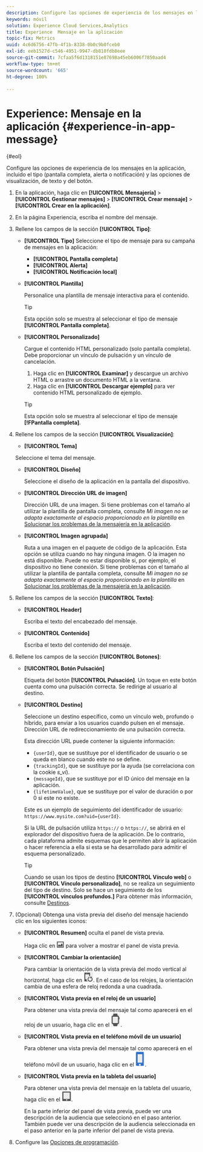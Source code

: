 ```yaml
---
description: Configure las opciones de experiencia de los mensajes en la aplicación, incluido el tipo (pantalla completa, alerta o notificación) y las opciones de visualización, de texto y del botón.
keywords: móvil
solution: Experience Cloud Services,Analytics
title: Experience  Mensaje en la aplicación
topic-fix: Metrics
uuid: 4c6d6756-47fb-4f1b-8338-0b0c9b0fceb0
exl-id: eeb1527d-c546-4951-9947-db810fdb8eee
source-git-commit: 7cfaa5f6d1318151e87698a45eb6006f7850aad4
workflow-type: tm+mt
source-wordcount: '665'
ht-degree: 100%

---
```


# Experience: Mensaje en la aplicación {#experience-in-app-message}

{#eol}

Configure las opciones de experiencia de los mensajes en la aplicación, incluido el tipo (pantalla completa, alerta o notificación) y las opciones de visualización, de texto y del botón.

1. En la aplicación, haga clic en **[!UICONTROL Mensajería]** > **[!UICONTROL Gestionar mensajes]** > **[!UICONTROL Crear mensaje]** > **[!UICONTROL Crear en la aplicación]**.
1. En la página Experiencia, escriba el nombre del mensaje.
1. Rellene los campos de la sección **[!UICONTROL Tipo]**:

   * **[!UICONTROL Tipo]** Seleccione el tipo de mensaje para su campaña de mensajes en la aplicación:

      * **[!UICONTROL Pantalla completa]**
      * **[!UICONTROL Alerta]**
      * **[!UICONTROL Notificación local]**
   * **[!UICONTROL Plantilla]**

      Personalice una plantilla de mensaje interactiva para el contenido.

      >[!TIP]
      >
      >Esta opción solo se muestra al seleccionar el tipo de mensaje **[!UICONTROL Pantalla completa]**.

   * **[!UICONTROL Personalizado]**

      Cargue el contenido HTML personalizado (solo pantalla completa). Debe proporcionar un vínculo de pulsación y un vínculo de cancelación.

      1. Haga clic en **[!UICONTROL Examinar]** y descargue un archivo HTML o arrastre un documento HTML a la ventana.
      1. Haga clic en **[!UICONTROL Descargar ejemplo]** para ver contenido HTML personalizado de ejemplo.

      >[!TIP]
      >
      >Esta opción solo se muestra al seleccionar el tipo de mensaje **[!FPantalla completa]**.



1. Rellene los campos de la sección **[!UICONTROL Visualización]**:

   * **[!UICONTROL Tema]**

   Seleccione el tema del mensaje.

   * **[!UICONTROL Diseño]**

      Seleccione el diseño de la aplicación en la pantalla del dispositivo.

   * **[!UICONTROL Dirección URL de imagen]**

      Dirección URL de una imagen. Si tiene problemas con el tamaño al utilizar la plantilla de pantalla completa, consulte *Mi imagen no se adapta exactamente al espacio proporcionado en la plantilla* en [Solucionar los problemas de la mensajería en la aplicación](/help/using/in-app-messaging/t-in-app-message/in-apps-ts.md).

   * **[!UICONTROL Imagen agrupada]**

      Ruta a una imagen en el paquete de código de la aplicación. Esta opción se utiliza cuando no hay ninguna imagen. O la imagen no está disponible. Puede no estar disponible si, por ejemplo, el dispositivo no tiene conexión. Si tiene problemas con el tamaño al utilizar la plantilla de pantalla completa, consulte *Mi imagen no se adapta exactamente al espacio proporcionado en la plantilla* en [Solucionar los problemas de la mensajería en la aplicación](/help/using/in-app-messaging/t-in-app-message/in-apps-ts.md).


1. Rellene los campos de la sección **[!UICONTROL Texto]**:

   * **[!UICONTROL Header]**

      Escriba el texto del encabezado del mensaje.

   * **[!UICONTROL Contenido]**

      Escriba el texto del contenido del mensaje.

1. Rellene los campos de la sección **[!UICONTROL Botones]**:

   * **[!UICONTROL Botón Pulsación]**

      Etiqueta del botón **[!UICONTROL Pulsación]**. Un toque en este botón cuenta como una pulsación correcta. Se redirige al usuario al destino.

   * **[!UICONTROL Destino]**

      Seleccione un destino específico, como un vínculo web, profundo o híbrido, para enviar a los usuarios cuando pulsen en el mensaje. Dirección URL de redireccionamiento de una pulsación correcta.

      Esta dirección URL puede contener la siguiente información:

      * `{userId}`, que se sustituye por el identificador de usuario o se queda en blanco cuando este no se define.
      * `{trackingId}`, que se sustituye por la ayuda (se correlaciona con la cookie *s_vi*).
      * `{messageId}`, que se sustituye por el ID único del mensaje en la aplicación.
      * `{lifetimeValue}`, que se sustituye por el valor de duración o por 0 si este no existe.

      Este es un ejemplo de seguimiento del identificador de usuario: `https://www.mysite.com?uid={userId}`.

      Si la URL de pulsación utiliza `https://` o `https://`, se abrirá en el explorador del dispositivo fuera de la aplicación. De lo contrario, cada plataforma admite esquemas que le permiten abrir la aplicación o hacer referencia a ella si esta se ha desarrollado para admitir el esquema personalizado.

      >[!TIP]
      >
      >Cuando se usan los tipos de destino **[!UICONTROL Vínculo web]** o **[!UICONTROL Vínculo personalizado]**, no se realiza un seguimiento del tipo de destino. Solo se hace un seguimiento de los **[!UICONTROL vínculos profundos.]** Para obtener más información, consulte [Destinos](/help/using/acquisition-main/c-create-destinations.md).


1. (Opcional) Obtenga una vista previa del diseño del mensaje haciendo clic en los siguientes iconos:

   * **[!UICONTROL Resumen]** oculta el panel de vista previa.

      Haga clic en ![vista previa](assets/icon_preview.png) para volver a mostrar el panel de vista previa.

   * **[!UICONTROL Cambiar la orientación]**

      Para cambiar la orientación de la vista previa del modo vertical al horizontal, haga clic en ![orientación](assets/icon_orientation.png). En el caso de los relojes, la orientación cambia de una esfera de reloj redonda a una cuadrada.

   * **[!UICONTROL Vista previa en el reloj de un usuario]**

      Para obtener una vista previa del mensaje tal como aparecerá en el reloj de un usuario, haga clic en el ![icono del reloj](assets/icon_watch.png).

   * **[!UICONTROL Vista previa en el teléfono móvil de un usuario]**

      Para obtener una vista previa del mensaje tal como aparecerá en el teléfono móvil de un usuario, haga clic en el ![icono del teléfono móvil](assets/icon_phone.png).

   * **[!UICONTROL Vista previa en la tableta del usuario]**

      Para obtener una vista previa del mensaje en la tableta del usuario, haga clic en el ![icono de la tableta](assets/icon_tablet.png).

      En la parte inferior del panel de vista previa, puede ver una descripción de la audiencia que seleccionó en el paso anterior. También puede ver una descripción de la audiencia seleccionada en el paso anterior en la parte inferior del panel de vista previa.

1. Configure las [Opciones de programación](/help/using/in-app-messaging/t-in-app-message/c-schedule-in-app-message.md).
